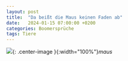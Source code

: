 ```yaml
---
layout: post
title:  "Da beißt die Maus keinen Faden ab"
date:   2024-01-15 07:00:00 +0200
categories: Boomersprüche
tags: Tiere
---
```


![]({{'/assets/images/maus-faden.png'}}){: .center-image }{:width="100%"}*maus*
